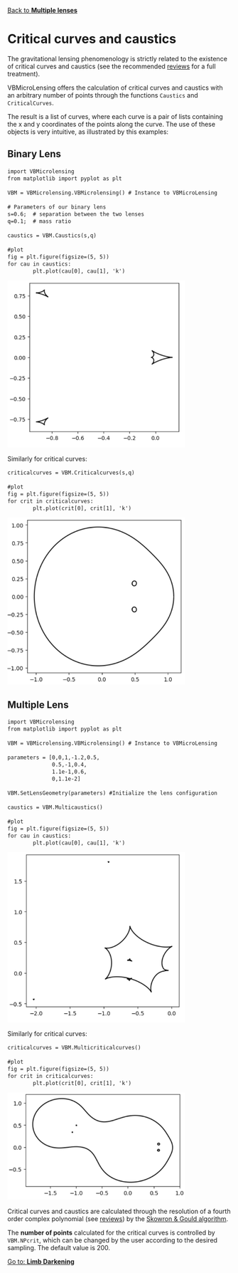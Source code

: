 [Back to **Multiple lenses**](MultipleLenses.md)

# Critical curves and caustics

The gravitational lensing phenomenology is strictly related to the existence of critical curves and caustics (see the recommended [reviews](reviews.md) for a full treatment).

VBMicroLensing offers the calculation of critical curves and caustics with an arbitrary number of points through the functions ```Caustics``` and ```CriticalCurves```.

The result is a list of curves, where each curve is a pair of lists containing the x and y coordinates of the points along the curve. The use of these objects is very intuitive, as illustrated by this examples:

## Binary Lens

```
import VBMicrolensing
from matplotlib import pyplot as plt

VBM = VBMicrolensing.VBMicrolensing() # Instance to VBMicroLensing

# Parameters of our binary lens
s=0.6;  # separation between the two lenses
q=0.1;  # mass ratio

caustics = VBM.Caustics(s,q)

#plot
fig = plt.figure(figsize=(5, 5))
for cau in caustics:
        plt.plot(cau[0], cau[1], 'k')
```
<img src="Caustics_binary.png" width = 400>

Similarly for critical curves:

```
criticalcurves = VBM.Criticalcurves(s,q)

#plot
fig = plt.figure(figsize=(5, 5))
for crit in criticalcurves:
        plt.plot(crit[0], crit[1], 'k')
```

<img src="Criticalcurves_binary.png" width = 400>

## Multiple Lens

```
import VBMicrolensing
from matplotlib import pyplot as plt

VBM = VBMicrolensing.VBMicrolensing() # Instance to VBMicroLensing

parameters = [0,0,1,-1.2,0.5,
              0.5,-1,0.4,
              1.1e-1,0.6,
              0,1.1e-2]

VBM.SetLensGeometry(parameters) #Initialize the lens configuration

caustics = VBM.Multicaustics()

#plot
fig = plt.figure(figsize=(5, 5))
for cau in caustics:
        plt.plot(cau[0], cau[1], 'k')
```
<img src="Caustics_multi.png" width = 400>

Similarly for critical curves:

```
criticalcurves = VBM.Multicriticalcurves()

#plot
fig = plt.figure(figsize=(5, 5))
for crit in criticalcurves:
        plt.plot(crit[0], crit[1], 'k')
```

<img src="Criticalcurves_multi.png" width = 400>


Critical curves and caustics are calculated through the resolution of a fourth order complex polynomial (see [reviews](reviews.md)) by the [Skowron & Gould algorithm](http://www.astrouw.edu.pl/~jskowron/cmplx_roots_sg/). 

The **number of points** calculated for the critical curves is controlled by ```VBM.NPcrit```, which can be changed by the user according to the desired sampling. The default value is 200.

[Go to: **Limb Darkening**](LimbDarkening.md)
